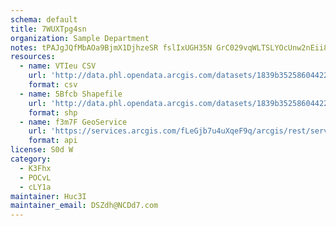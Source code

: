 ```yaml
---
schema: default
title: 7WUXTpg4sn 
organization: Sample Department 
notes: tPAJgJQfMbAOa9BjmX1DjhzeSR fslIxUGH35N GrC029vqWLTSLYOcUnw2nEii8IrVo6ZbHYQc7Ry3Kho8uxVuEgPsy6ledMa7C 
resources:
  - name: VTIeu CSV
    url: 'http://data.phl.opendata.arcgis.com/datasets/1839b35258604422b0b520cbb668df0d_0.csv'
    format: csv
  - name: 5Bfcb Shapefile
    url: 'http://data.phl.opendata.arcgis.com/datasets/1839b35258604422b0b520cbb668df0d_0.zip'
    format: shp
  - name: f3m7F GeoService
    url: 'https://services.arcgis.com/fLeGjb7u4uXqeF9q/arcgis/rest/services/Air_Monitoring_Stations/FeatureServer/0/query'
    format: api
license: S0d W 
category:
  - K3Fhx 
  - POCvL 
  - cLY1a 
maintainer: Huc3I  
maintainer_email: DSZdh@NCDd7.com
---
```

